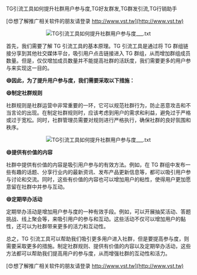 TG引流工具如何提升社群用户参与度,TG好友群发,TG群发引流,TG行销助手

[😍想了解推广相关软件的朋友请登录 http://www.vst.tw](http://www.vst.tw)

 <center><img src="https://vst.tw/MP4/tuiguang/png/3.png" alt="TG引流工具如何提升社群用户参与度___.txt"></center>

首先，我们需要了解 TG 引流工具的基本原理。TG 引流工具是通过将 TG 群组链接分享到其他社交媒体平台，吸引用户点击链接进入 TG 群组，从而增加群组成员数量。但是，仅仅增加成员数量并不能提高社群的活跃度，我们需要更多的用户参与来实现这一目的。

**😄因此，为了提升用户参与度，我们需要采取以下措施：**

**😄制定社群规则**

社群规则是社群运营中非常重要的一环，它可以规范社群行为，防止恶意攻击和不当言论的出现。在制定社群规则时，应该考虑到用户的需求和利益，避免过于严格或过于宽松。同时，社群管理员需要对规则进行严格执行，确保社群的良好氛围和秩序。

 <center><img src="https://vst.tw/MP4/tuiguang/png/3.png" alt="TG引流工具如何提升社群用户参与度___.txt"></center>

**😄提供有价值的内容**

社群中提供有价值的内容是吸引用户参与的有效方法。例如，在 TG 群组中发布一些有趣的话题、分享行业内的最新资讯、发布产品更新信息等，都可以吸引用户参与讨论和交流。同时，这些有价值的内容也可以增加用户的粘性，使得用户更加愿意留在社群中并参与互动。

**😄定期举办活动**

定期举办活动是增加用户参与度的一种有效手段。例如，可以开展抽奖活动、答题挑战、线上聚会等，来吸引用户的参与和互动。这些活动不仅可以增加用户的黏性，还可以为社群带来更多的活力和互动性。

总之，TG 引流工具可以帮助我们吸引更多用户进入社群，但是要提高参与度，则需要采取更多的措施。制定社群规则、提供有价值的内容以及定期举办活动，这些方法都可以帮助我们提高用户的参与度，从而增强社群的互动性和活力。

[😍想了解推广相关软件的朋友请登录 http://www.vst.tw](http://www.vst.tw)




